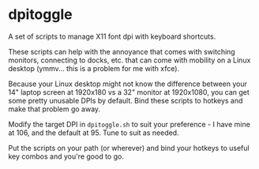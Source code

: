 # dpitoggle
A set of scripts to manage X11 font dpi with keyboard shortcuts.

These scripts can help with the annoyance that comes with switching monitors, connecting to docks, etc. that can come with mobility on a Linux desktop (ymmv... this is a problem for me with xfce).

Because your Linux desktop might not know the difference between your 14" laptop screen at 1920x180 vs a 32" monitor at 1920x1080, you can get some pretty unusable DPIs by default. Bind these scripts to hotkeys and make that problem go away.

Modify the target DPI in `dpitoggle.sh` to suit your preference - I have mine at 106, and the default at 95. Tune to suit as needed.

Put the scripts on your path (or wherever) and bind your hotkeys to useful key combos and you're good to go.
